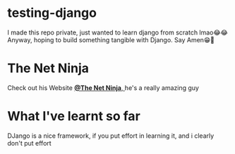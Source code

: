 # testing-django

<p>I made this repo private, just wanted to learn django from scratch lmao😂😂
Anyway, hoping to build something tangible with Django. Say Amen😁🙌</p>

# <b>The Net Ninja</b>

<p>Check out his Website <a href="https://www.thenetninja.co.uk/"><b>@The Net Ninja</b>, </a> he's a really amazing guy</p>

# What I've learnt so far

<p>DJango is a nice framework, if you put effort in learning it, and i clearly don't put effort</p>
